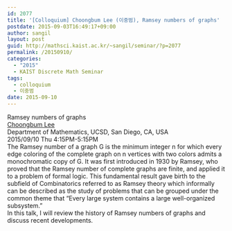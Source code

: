 ```yaml
---
id: 2077
title: '[Colloquium] Choongbum Lee (이중범), Ramsey numbers of graphs'
postdate: 2015-09-03T16:49:17+09:00
author: sangil
layout: post
guid: http://mathsci.kaist.ac.kr/~sangil/seminar/?p=2077
permalink: /20150910/
categories:
  - "2015"
  - KAIST Discrete Math Seminar
tags:
  - colloquium
  - 이중범
date: 2015-09-10
---
```

<div class="talk">
  Ramsey numbers of graphs
</div>

<div class="speaker">
  <a href="http://math.mit.edu/~cb_lee/">Choongbum Lee</a><br /> Department of Mathematics, UCSD, San Diego, CA, USA
</div>

<div class="date">
  2015/09/10 Thu 4:15PM-5:15PM
</div>

<div class="abstract">
  The Ramsey number of a graph G is the minimum integer n for which every edge coloring of the complete graph on n vertices with two colors admits a monochromatic copy of G. It was first introduced in 1930 by Ramsey, who proved that the Ramsey number of complete graphs are finite, and applied it to a problem of formal logic. This fundamental result gave birth to the subfield of Combinatorics referred to as Ramsey theory which informally can be described as the study of problems that can be grouped under the common theme that “Every large system contains a large well-organized subsystem.”<br /> In this talk, I will review the history of Ramsey numbers of graphs and discuss recent developments.
</div>